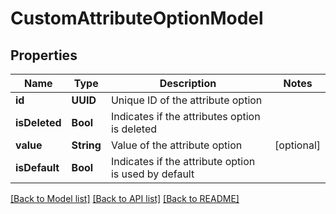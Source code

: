 # CustomAttributeOptionModel

## Properties
Name | Type | Description | Notes
------------ | ------------- | ------------- | -------------
**id** | **UUID** | Unique ID of the attribute option | 
**isDeleted** | **Bool** | Indicates if the attributes option is deleted | 
**value** | **String** | Value of the attribute option | [optional] 
**isDefault** | **Bool** | Indicates if the attribute option is used by default | 

[[Back to Model list]](../README.md#documentation-for-models) [[Back to API list]](../README.md#documentation-for-api-endpoints) [[Back to README]](../README.md)


